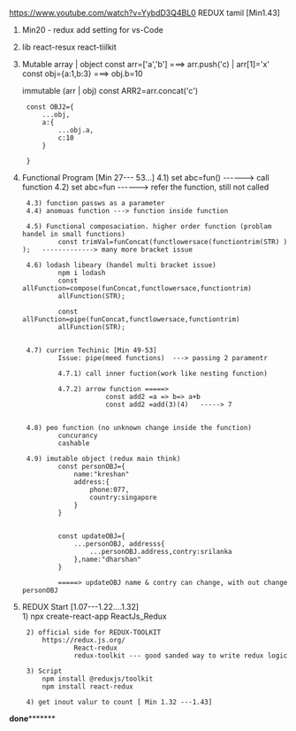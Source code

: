 https://www.youtube.com/watch?v=YybdD3Q4BL0 REDUX tamil [Min1.43]


1) Min20 -  redux add setting  for vs-Code 
2) lib
	react-resux
	react-tiilkit
	
3) Mutable array | object
	const arr=['a','b']       ===> arr.push('c)  | arr[1]='x'
	const obj={a:1,b:3}       ===> obj.b=10
	
	immutable (arr | obj)
		const ARR2=arr.concat('c')
		
		const OBJ2={
			...obj,
			a:{
				...obj.a,
				c:10
			}
			
		}
		
4) Functional Program [Min 27--- 53...]
		4.1) set abc=fun() ------> call function
		4.2) set abc=fun   ------> refer the function, still not called
		
		4.3) function passws as a parameter
		4.4) anomuas function ---> function inside function
					
		4.5) Functional composaciation. higher order function (problam handel in small functions)
				const trimVal=funConcat(functlowersace(functiontrim(STR) ) );   -------------> many more bracket issue
				
		4.6) lodash libeary (handel multi bracket issue)	
				npm i lodash
				const allFunction=compose(funConcat,functlowersace,functiontrim)
				allFunction(STR);
				
				const allFunction=pipe(funConcat,functlowersace,functiontrim)
				allFunction(STR);
				
				
		4.7) currien Techinic [Min 49-53]
				Issue: pipe(meed functions)  ---> passing 2 paramentr
				
				4.7.1) call inner fuction(work like nesting function)
				
				4.7.2) arrow function =====>  
							const add2 =a => b=> a+b
							const add2 =add(3)(4)   -----> 7
						
				
		4.8) peo function (no unknown change inside the function)
				cuncurancy
				cashable
				
		4.9) imutable object (redux main think)
				const personOBJ={
					name:"kreshan"
					address:{
						phone:077,
						country:singapore
					}
				}
				
				
				const updateOBJ={
					...personOBJ, addresss{
						...personOBJ.address,contry:srilanka
					},name:"dharshan"
				}
				
				=====> updateOBJ name & contry can change, with out change personOBJ
				
				
5) REDUX Start [1.07---1.22....1.32]	
		1) npx create-react-app ReactJs_Redux
		
		2) official side for REDUX-TOOLKIT
			https://redux.js.org/
					React-redux
					redux-toolkit --- good sanded way to write redux logic
			
		3) Script
			npm install @reduxjs/toolkit
			npm install react-redux
			
		4) get inout valur to count [ Min 1.32 ---1.43]
			
			
******************************done*************************************
					
